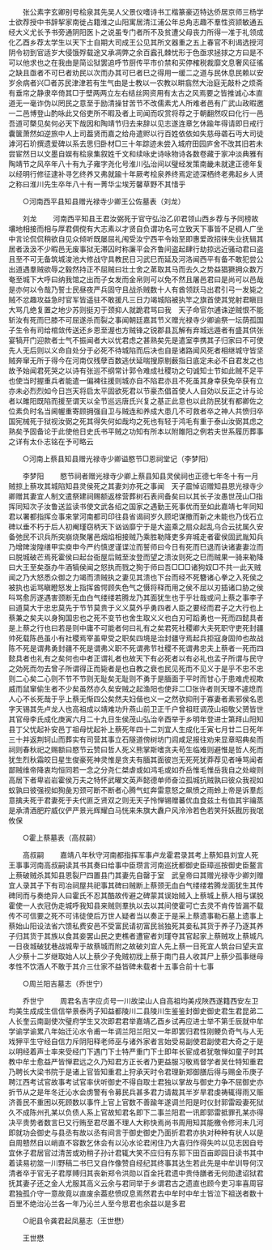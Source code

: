 <!-- { "loadSidebar": true } -->
　　张公素字玄卿别号桧泉其先吴人父景仪嗜诗书工楷篆豪迈特达侨居京师三杨学士欲荐授中书辞挈家南徙占籍淮之山阳寓居清江浦公年总角志趣不羣性资颕敏通五经大义尤长予书旁通阴阳医卜之说虽专门者所不及贫遭父母丧力所得一准于礼领成化乙酉乡荐太学生以天下士自期大司成王公见其所文器重之五上春官不利谒选授河阴令初到官适岁大侵饿殍载途又承凋弊之余百蠧孔棘忧形于色亟求拯捄之方曰是不可以他求也之在我由是简讼狱罢追呼节厨传平市价禁和买停榷税裁靡文息奢风征徭之缺且亟者不可巳者劝民以次而办其可巳者巳之得用一缓二之道与民休息民赖以安岁余病者兴□者苏民津津若有生气由是士教以一农教以畊翕然大治庭无敲朴之烦斋有垂帘之静隶卒倚其□于壁两两立左右结丝网资用有太古之风焉要之皆推诚心本直道无一毫诈伪以罔民之意至于励清操甘苦节不改儒素尤人所难者邑有广武山政暇邀一二邑博登山酌咏此又俗吏所不暇及者上司闻而叹赏将荐之于朝翻然叹曰化行一邑吾道可槩见矣何必天下哉因和陶靖节归去来辞以见志遂连章乞休踰年得请即日戒行囊箧萧然如逆旅中人上司葢贤而嘉之给舟遣赆以行百姓依依如失慈母砻石丏大司徒滹河石玠撰遗爱碑以系去思归卧材□三十年踪迹未尝入城府田园庐舍不改其旧若未尝宦然日以文墨自娱有桧泉集叙姓千文和续咏史诗咏物诗各数卷藏于家冲淡典雅有陶靖节之风卒年八十有九子雍字尧化号淮川弘治间以璧经发策南畿未就逮正德年复以经明行修征逮补寻乞终养又弗就踰十年厥考桧泉养终焉定迹深栖终老弗起乡人贤之称曰淮川先生卒年八十有一菁华尘埃芳馨草野不其惜乎 

　　○河南西平县知县赠光禄寺少卿王公佐墓表（刘龙） 

　　刘龙 
　　河南西平知县王君汝弼死于官守弘治乙卯君领山西乡荐与予同榜故壤地相接而相与厚君倜傥有大志素以才贤自负谓功名可立致天下事皆不足稠人广坐中言论侃侃稍欲自见众倾听既屡屈礼闱受汝宁西平令始至即惠爱政招徕失业抚辑其居者汲汲不少暇邑无废事狱无滞囚时称廉平会齐鲁间盗起肆行劫掠远近骚动君曰盗且至不可无备筑城浚池大修战守具教民日习武巳而延及河洛闻西平有备不敢犯尝公出道遇羣贼欲辱之毅然持正不屈贼曰壮士舍之苐取其马而去久之势益猖獗拥众数万奄至城下大呼曰纳我馆之出而子女发而金帛则可以免不然且屠邑君曰是尚可以邑哉是亦何以令哉乃誓士民昼夜严兵固守且战杀贼数十人有酋领跃马出君引弓一发毙之贼不忿趣攻益急时官军皆遥驻不敢援凡三日力竭城陷被执竿之旗首使其党射君瞋目大骂几绝复置之地少苏则挺刃于颈抑人就跪君骂曰我　天子命官尔逋诛逆贼恨不能斩汝有死而巳膝不可屈遂杀而裂之事闻朝廷嘉其节义赠光禄寺少卿谕祭一坛荫孤国子生令有司给棺敛传送还乡恩至渥也方贼锋之锐郡县瓦解有弃城远遁者有盛其供张宴犒开门迎款者士气不振闻者大以忧君虑之甚熟矣先是遣室李携其子归家曰不可使先人无后则以义命自处分于必死不待城陷而后决也自是诸路闻风死者相继城守皆坚贼奔窜无所于得今在河南仅残孽百数逃伏延喘搜原剔薮指日底定未必不自君发之也故予始闻君死哭之以诗有张巡不纲常计郭令难成社稷功之句诚知士节如此贼不足平也使当时握重兵者能遣一偏裨往援则城亦自不陷君亦且不死虽其身幸获免卒获有立亦未必烈烈如今日岂天将启太平固欲死君以节豪杰倡首使人人自効以反正之计与论者以雎阳既陷而援至谓天以全节巡远唐氏兴复之基正此意也以此防民犹有都卿佐之位素负时名当阃幄重寄顾拥强自卫与贼连和养成大患几不可救者卒之神人共愤归卒国宪械死于狱视汝弼之死其得失何如哉均之死也有轻于鸿毛有重于泰山汝弼其虑之熟矣予固备论于此使他日史氏书平贼之功知有所本以附雎阳之例若夫世系履历葬事之详有太仆志铭在予可略云 

　　○河南上蔡县知县赠光禄寺少卿谥愍节□恩祠堂记（李梦阳） 

　　李梦阳 
　　愍节祠者赠光禄寺少卿上蔡县知县灵侯祠也正德七年冬十有一月贼掠上蔡攻其城陷知县灵侯死之其妻刘亦死之事闻　天子震悼诏赠知县恩光禄寺少卿赠其妻宜人制文遣祭建祠赐额返榇营葬树石表间备矣曰以其长子汝愚世茂山□指挥同知次子汝鲁送监读书使文武各绍之国家之遇勤王死事优而至如此嘉靖七年同知君以署都指挥佥事来掌河南都司印往县省谒祠岁久顾圯谋撤而新之未能也乃伐石立碑以垂不朽于后人初阉瑾窃柄天下讻讻靡宁于是大盗乘之扇众起乱乌合云扰属久安备弛民不识兵所突崩烧聚屠邑烟焰相接贼乃乘胜勒降吏多弃城走者霍侯固武胤知兵乃增陴浚隍缮甲实庾申今严约慎逻谨谍泣而誓师曰今日有死而巳退而诀诸妻妻泣而曰脱城破芒焉死霍侯曰起台衙屋后贼至汝登而望之溃汝则死之巳而贼果一骑来勒降曰大王至矣亟办牛酒犒侯闻之怒执而戮之狥于师曰吾□□□诸狗奴□不共一此天贼闻之乃大怒悉众御之力竭而溃贼执之妻见其溃也下台而经不死簪诸心拳之入死侯之被执也诟骂瞋瞪怒发上指挥酋愕顾失色气之慑将释而用之侯不屈以刃插诸口胁之侯呌骂愈厉遂遇害颈断无血白气缕缕若腾龙乃其面犹生也于乎壮哉或问上蔡之事李子曰道莫大于忠忠莫先于节节莫贵于义义莫外乎勇四者人臣之要经而君子之大行也上蔡兼之矣夫以身狥国忠也之死不变节也舍生取义义也白刃可蹈勇也一死而四懿具者是上蔡之行也曰若是则中庸不可能者何曰礼有之矣君死社稷卿大夫死职守吏死封疆帅死载陈邑虽小有社稷焉宰虽卑受之职矣四境是治封疆守焉起兵拒寇身固帅也故战陈不死是谓弗勇封疆不死是谓弗义职不死谓弗节社稷不死谓弗忠夫上蔡者一死而四懿具者也礼有之矣何也中者正谓礼者也故天下有必死者以有必礼也孟子所谓与民守之効死而勿去曾子所谓得正而毙者是也自教之衰也民见死而不见义于是乎不忠不忠则二心矣二心则不节不节则无耻矣无耻则不勇于是腼面于平时而甘心于患难虎视欺威而鼠窜偷生者不少矣虽然亦久矣安贼之起渔阳也使非二□张许者则天理不遽熄而人心不长死哉于乎上蔡无惭四公矣然夫妇偕也义一之然欤抑刑于寡妻者素邪侯名恩字天锡其先卢龙人也高祖成以靖难功升燕山前卫正千户曾祖旺调茂山祖敬父赟皆世其官母李氏成化庚寅六月二十九日生侯茂山弘治辛酉举于乡明年登进士第拜山阳知县丁父忧起补安邑丁祖母忧起补上蔡死年四十二刘宜人生成化壬寅七月廿二日死年三十并返荆轲山而葬实有司营其事立石隧道傍树坊门闾咸足报往劝来显章昭典矣而祠则春秋祀之赐额曰愍节云赞曰哲人死义熊掌斯嗜贪夫苟生临难则避惟是哲人死而犹生烈秋霜皎日星生俊豪死神灵惟是贪夫有腼其面彼岂无死死犹莽荐见者唾骂闻者鄙贼维帝降衷均恒同若一念之分尧仁桀虐或如鸿毛或如乔岳惟毛惟岳我自之处峻则高居下者卑岩岩霍侯万夫之特怀武曜文英声懿德单师奋泣孤城抗贼孰曰彼众我视如蚁孰曰彼强视如狥彘刃颈可断不断者心腾气虹奔雷意怒之飙愤之雨蛉上帝是诉羣彪意擒夫死于君妻死于夫代匪乏贤双之则无天子怜惮锡赠蕃优血食兹土有侐其宇禴蒸是承清酒肥羜威仪俨严景光辉耀白马恍来朱旗大纛户风泠泠若色若笑歼妖戡厉我氓攸保 

　　○霍上蔡墓表（高叔嗣） 

　　高叔嗣 
　　嘉靖八年秋守河南都指挥军事卢龙霍君录其考上蔡知县刘宜人死王事事河南高叔嗣读其书其奏曰给事中臣瓒言河南巡抚都御史臣璋巡按御史臣鳌言上蔡破贼杀其知县恩裂尸四置县门其妻先自罄于室　武皇帝曰其赠光禄寺少卿刘赠宜人录其子下有司冶祠屋共祀事其碑曰贼断上蔡颈无血白气缕缕若腾龙面犹生其传碑同而与奏绝异人曰霍氏不忍其酷故传避之碑蒙其误始贼入上蔡城上蔡人相与谋脱霍使一人衣冠伪走城呼我知县来贼则羣执以去以其间使霍可亡去灵不肯传皆漏不载传不可信要之死不可讳徒使后万世人疑者当以奏正于是采上蔡遗事勒石墓上遗事上蔡始山阳设法省六馈私费安邑不受富民请初富民翁独死其妾私其货于养子乃逐其养子归其货于其族以食其妾罢山民之吏樵者遭宦者刘瑾夺其官起家上蔡贼攻上蔡城凡一日夜城破犹巷战城卑于故蔡城而附之故破刘宜人先上蔡一日死宜人筑台曰望夫宜人少蔡十二岁继取始人以上蔡少子免贼初戕上蔡于南门县人收其尸上蔡少孤事继母孝性不饮酒人不敢于其介三仕家不益皆碑未载者十五事合前十七事 

　　○周兰阳吉墓志（乔世宁） 

　　乔世宁 
　　周君名吉字应贞号一川故梁山人自高祖均美戍陜西遂籍西安左卫均美生成成生信信举景泰丙子知益都陵川二县陵川生鉴鉴封御史御史君生君昆弟二人长奎云南副使次璧府学生又次即君君举嘉靖乙酉乡试再应进士举不第壬辰就中牟学谕学谕累八年始迁沁水令甫一年调兰阳兰阳又一年即罢归君性刚鲠负奇气与人无戏狎平生守经自信力斥阴阳释老师巫与诸外家者言始受易副使君副使君大奇之于是以明经着声士率来受经门下遇门下士特严重门下士即年长宦成者犹敬惮如童子时其教中牟士愈益严皆惮君远之久乃知君方正长者乃更益服习敬焉督学者吴仕特知重君乃聘长大梁书院于是诸上官皆知重君上狩承天时令君理新郑御膳后得与赐金币庚子聘江西考试官故事考试官率伏听御史不得自取士君独以掌故与御史力争不屈御史亦折节从之是年冬迁沁水会虏警有令募民兵甚多君力请裁其半岁旱君虔祷辄得雨又赈济善民不重困以死顾数以事忤上官上官数不善踰年遂调兰阳是时仪封郭雷殴妻死狱久不成陈州孔某以负债人系上官故知君名即下二事兰阳君一讯即郭雷抵罪孔某亦得决平贵势者数言巳又行贿至君尽置不理人大称快焉尚书周用知其能檄令修河未几河即就功会御史与县丞有故以丞有间言于御史御史乃面折君君亦执对种种有状人以是自周戆然自以峭直不容数乞休会有以沁水论君闲住乃大喜归作得失吟以见志因自号宜休子君居官过清苦或劝稍子孙计君辄大笑不应归有东郭下田百亩即园日读书其中着读易初筮一川野稿二书巳又自作像赞自经纪其终事其达生若此先是中牟训导何汉清者卒于官无子君厚赙归其丧新郑令洪勋以百金托君遗中贵侍膳者无何勋逮诏狱君抚其妻子还之金人尤服其高义云余与君同举于乡谓君古之遗直也顾今吏习率喜周容君独孤介守一意故竟以直废余葢悲愤叹息焉然君去中牟时中牟士皆泣下祖送者数十百里不绝治沁兰各一年乃沁兰人至今思君也余益以是多君 

　　○祀县令龚君起凤墓志（王世懋） 

　　王世懋 

